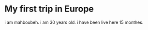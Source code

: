 # My first trip in **Europe** 


i am mahboubeh. 
i am 30 years old. 
i have been live here 15 monthes.


